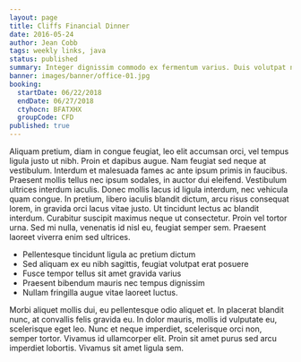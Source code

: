 ```yaml
---
layout: page
title: Cliffs Financial Dinner
date: 2016-05-24
author: Jean Cobb
tags: weekly links, java
status: published
summary: Integer dignissim commodo ex fermentum varius. Duis volutpat nulla blandit.
banner: images/banner/office-01.jpg
booking:
  startDate: 06/22/2018
  endDate: 06/27/2018
  ctyhocn: BFATXHX
  groupCode: CFD
published: true
---
```

Aliquam pretium, diam in congue feugiat, leo elit accumsan orci, vel tempus ligula justo ut nibh. Proin et dapibus augue. Nam feugiat sed neque at vestibulum. Interdum et malesuada fames ac ante ipsum primis in faucibus. Praesent mollis tellus nec ipsum sodales, in auctor dui eleifend. Vestibulum ultrices interdum iaculis. Donec mollis lacus id ligula interdum, nec vehicula quam congue. In pretium, libero iaculis blandit dictum, arcu risus consequat lorem, in gravida orci lacus vitae justo. Ut tincidunt lectus ac blandit interdum. Curabitur suscipit maximus neque ut consectetur. Proin vel tortor urna. Sed mi nulla, venenatis id nisl eu, feugiat semper sem. Praesent laoreet viverra enim sed ultrices.

* Pellentesque tincidunt ligula ac pretium dictum
* Sed aliquam ex eu nibh sagittis, feugiat volutpat erat posuere
* Fusce tempor tellus sit amet gravida varius
* Praesent bibendum mauris nec tempus dignissim
* Nullam fringilla augue vitae laoreet luctus.

Morbi aliquet mollis dui, eu pellentesque odio aliquet et. In placerat blandit nunc, at convallis felis gravida eu. In dolor mauris, mollis id vulputate eu, scelerisque eget leo. Nunc et neque imperdiet, scelerisque orci non, semper tortor. Vivamus id ullamcorper elit. Proin sit amet purus sed arcu imperdiet lobortis. Vivamus sit amet ligula sem.
